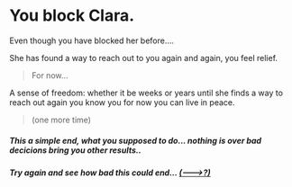 # You block Clara. #
 Even though you have blocked her before....

She has found a way to reach out to you again and again, you feel relief.
>For now...

 A sense of freedom: whether it be weeks or years until she finds a way to reach out again you know you for now you can live in peace. 
 >(one more time)

 ##### This a simple end, what you supposed to do... nothing is over bad decicions bring you other results..
 
##### Try again and see how bad this could end... [(--->?)](/Final%20Proyect/section3_confession.md)
